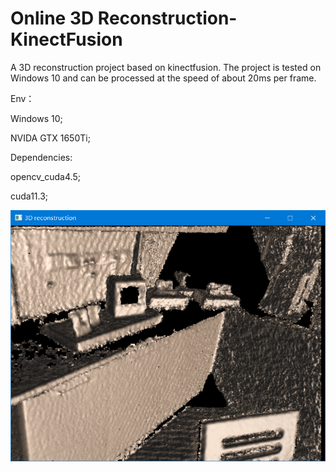 # Online 3D Reconstruction-KinectFusion

A 3D reconstruction project based on kinectfusion. The project is tested on Windows 10 and can be processed at the speed of about 20ms per frame.

Env：

Windows 10;

NVIDA GTX 1650Ti;

Dependencies:

opencv_cuda4.5;

cuda11.3;

![image](https://github.com/baiyuntao00/KinectFusion/raw/main/doc/raycast-map.png)
